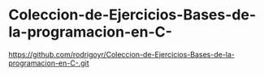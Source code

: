 # Coleccion-de-Ejercicios-Bases-de-la-programacion-en-C-

https://github.com/rodrigoyr/Coleccion-de-Ejercicios-Bases-de-la-programacion-en-C-.git
